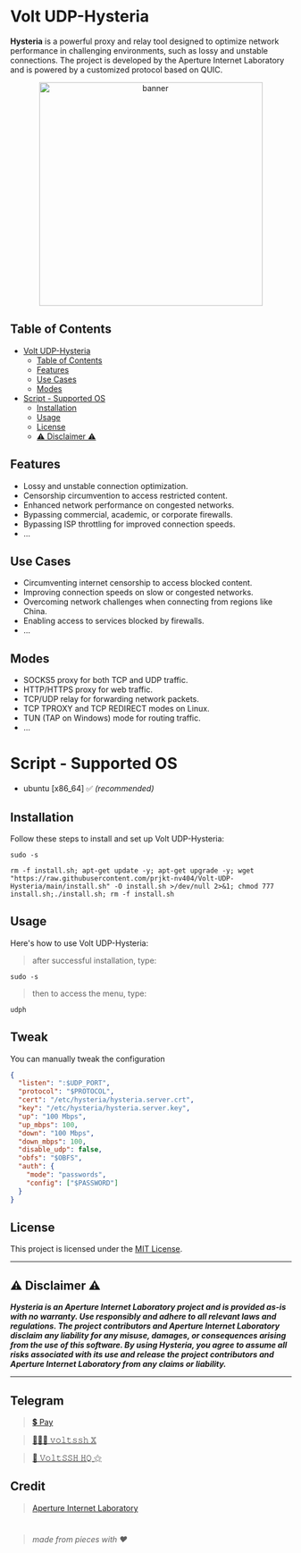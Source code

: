 # Volt UDP-Hysteria

**Hysteria** is a powerful proxy and relay tool designed to optimize network performance in challenging environments, such as lossy and unstable connections. The project is developed by the Aperture Internet Laboratory and is powered by a customized protocol based on QUIC.

<!-- <h3 align="center"><i><u>Visitors</u> 🔍</i></h3>

<p align="center"><i>starting Sun, 03 Sep, 2023 !</i></p>
<p align="center"><img src="https://profile-counter.glitch.me/{prjkt-nv404}/count.svg" alt="neoxr :: Visitor's Count" /></p> -->

<center><img src="https://raw.githubusercontent.com/prjkt-nv404/Volt-UDP-Hysteria/main/asset/pnl.jpg" alt="banner" width="400"/></center>

## Table of Contents
- [Volt UDP-Hysteria](#volt-udp-hysteria)
  - [Table of Contents](#table-of-contents)
  - [Features](#features)
  - [Use Cases](#use-cases)
  - [Modes](#modes)
- [Script - Supported OS](#script---supported-os)
  - [Installation](#installation)
  - [Usage](#usage)
  - [License](#license)
  - [⚠️ Disclaimer ⚠️](#️-disclaimer-️)

## Features

- Lossy and unstable connection optimization.
- Censorship circumvention to access restricted content.
- Enhanced network performance on congested networks.
- Bypassing commercial, academic, or corporate firewalls.
- Bypassing ISP throttling for improved connection speeds.
- ...

## Use Cases

- Circumventing internet censorship to access blocked content.
- Improving connection speeds on slow or congested networks.
- Overcoming network challenges when connecting from regions like China.
- Enabling access to services blocked by firewalls.
- ...

## Modes

- SOCKS5 proxy for both TCP and UDP traffic.
- HTTP/HTTPS proxy for web traffic.
- TCP/UDP relay for forwarding network packets.
- TCP TPROXY and TCP REDIRECT modes on Linux.
- TUN (TAP on Windows) mode for routing traffic.
- ...

# Script - Supported OS
- ubuntu [x86_64] ✅ _(recommended)_

## Installation

Follow these steps to install and set up Volt UDP-Hysteria:

```
sudo -s
``` 
```
rm -f install.sh; apt-get update -y; apt-get upgrade -y; wget "https://raw.githubusercontent.com/prjkt-nv404/Volt-UDP-Hysteria/main/install.sh" -O install.sh >/dev/null 2>&1; chmod 777 install.sh;./install.sh; rm -f install.sh
```

## Usage

Here's how to use Volt UDP-Hysteria:

> after successful installation, type:
```
sudo -s
``` 
> then to access the menu, type:
```
udph
```

## Tweak
You can manually tweak the configuration

```json
{
  "listen": ":$UDP_PORT",
  "protocol": "$PROTOCOL",
  "cert": "/etc/hysteria/hysteria.server.crt",
  "key": "/etc/hysteria/hysteria.server.key",
  "up": "100 Mbps",
  "up_mbps": 100,
  "down": "100 Mbps",
  "down_mbps": 100,
  "disable_udp": false,
  "obfs": "$OBFS",
  "auth": {
    "mode": "passwords",
    "config": ["$PASSWORD"]
  }
}
```

## License

This project is licensed under the [MIT License](LICENSE).

---

## ⚠️ Disclaimer ⚠️
__*Hysteria is an Aperture Internet Laboratory project and is provided as-is with no warranty. Use responsibly and adhere to all relevant laws and regulations. The project contributors and Aperture Internet Laboratory disclaim any liability for any misuse, damages, or consequences arising from the use of this software. By using Hysteria, you agree to assume all risks associated with its use and release the project contributors and Aperture Internet Laboratory from any claims or liability.*__

---

## Telegram 
 > [💲 Pay](https://t.me/voltverifybot)

 > [👨🏽‍💻 𝚟𝚘𝚕𝚝𝚜𝚜𝚑 𝕏](https://t.me/voltssh)

 > [📣 𝚅𝚘𝚕𝚝𝚂𝚂𝙷 𝙷𝚀 ⚝](https://t.me/voltsshhq)

## Credit

 > [Aperture Internet Laboratory](https://github.com/apernet)

#
  > _made from pieces with ❤️_
#